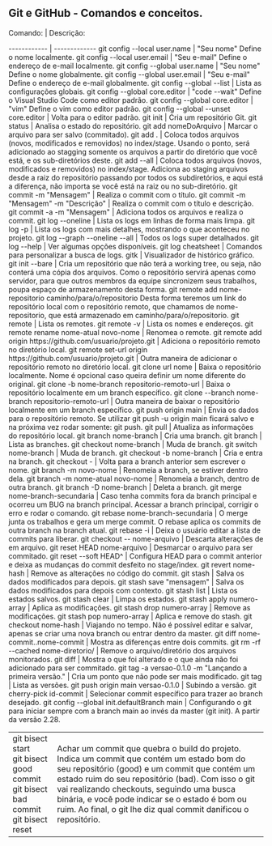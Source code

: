 ## Git e GitHub - Comandos e conceitos.
Comando: |	Descrição:
<table>
------------ | -------------
git config --local user.name | "Seu nome"	Define o nome localmente.
git config --local user.email | "Seu e-mail"	Define o endereço de e-mail localmente.
git config --global user.name | "Seu nome"	Define o nome globalmente.
git config --global user.email | "Seu e-mail"	Define o endereço de e-mail globalmente.
git config --global --list |	Lista as configurações globais.
git config --global core.editor | "code --wait"	Define o Visual Studio Code como editor padrão.
git config --global core.editor | "vim"	Define o vim como editor padrão.
git config --global --unset core.editor |	Volta para o editor padrão.
git init |	Cria um repositório Git.
git status |	Analisa o estado do repositório.
git add nomeDoArquivo |	Marcar o arquivo para ser salvo (commitado).
git add . |	Coloca todos arquivos (novos, modificados e removidos) no index/stage. Usando o ponto, será adicionado ao stagging somente os arquivos a partir do diretório que você está, e os sub-diretórios deste.
git add --all |	Coloca todos arquivos (novos, modificados e removidos) no index/stage. Adiciona ao staging arquivos desde a raiz do repositório passando por todos os subdiretórios, e aqui está a diferença, não importa se você está na raiz ou no sub-diretório.
git commit -m "Mensagem" |	Realiza o commit com o título.
git commit -m "Mensagem" -m "Descrição" |	Realiza o commit com o título e descrição.
git commit -a -m "Mensagem" |	Adiciona todos os arquivos e realiza o commit.
git log --oneline |	Lista os logs em linhas de forma mais limpa.
git log -p |	Lista os logs com mais detalhes, mostrando o que aconteceu no projeto.
git log --graph --oneline --all |	Todos os logs super detalhados.
git log --help |	Ver algumas opções disponíveis.
git log cheatsheet |	Comandos para personalizar a busca de logs.
gitk |	Visualizador de histórico gráfico.
git init --bare |	Cria um repositório que não terá a working tree, ou seja, não conterá uma cópia dos arquivos. Como o repositório servirá apenas como servidor, para que outros membros da equipe sincronizem seus trabalhos, poupa espaço de armazenamento desta forma.
git remote add nome-repositorio caminho/para/o/repositorio	Desta forma teremos um link do repositório local com o repositório remoto, que chamamos de nome-repositorio, que está armazenado em caminho/para/o/repositorio.
git remote |	Lista os remotes.
git remote -v |	Lista os nomes e endereços.
git remote rename nome-atual novo-nome |	Renomea o remote.
git remote add origin https://github.com/usuario/projeto.git |	Adiciona o repositório remoto no diretório local.
git remote set-url origin https://github.com/usuario/projeto.git |	Outra maneira de adicionar o repositório remoto no diretório local.
git clone url nome |	Baixa o repositório localmente. Nome é opcional caso queira definir um nome diferente do original.
git clone -b nome-branch repositorio-remoto-url |	Baixa o repositório localmente em um branch específico.
git clone --branch nome-branch repositorio-remoto-url |	Outra maneira de baixar o repositório localmente em um branch específico.
git push origin main |	Envia os dados para o repositório remoto. Se utilizar git push -u origin main ficará salvo e na próxima vez rodar somente: git push.
git pull |	Atualiza as informações do repositório local.
git branch nome-branch |	Cria uma branch.
git branch |	Lista as branches.
git checkout nome-branch |	Muda de branch.
git switch nome-branch |	Muda de branch.
git checkout -b nome-branch |	Cria e entra na branch.
git checkout - |	Volta para a branch anterior sem escrever o nome.
git branch -m novo-nome |	Renomeia a branch, se estiver dentro dela.
git branch -m nome-atual novo-nome |	Renomeia a branch, dentro de outra branch.
git branch -D nome-branch |	Deleta a branch.
git merge nome-branch-secundaria |	Caso tenha commits fora da branch principal e ocorreu um BUG na branch principal. Acessar a branch principal, corrigir o erro e rodar o comando.
git rebase nome-branch-secundaria |	O merge junta os trabalhos e gera um merge commit. O rebase aplica os commits de outra branch na branch atual.
git rebase -i |	Deixa o usuário editar a lista de commits para liberar.
git checkout -- nome-arquivo |	Descarta alterações de em arquivo.
git reset HEAD nome-arquivo |	Desmarcar o arquivo para ser commitado.
git reset --soft HEAD^ |	Configura HEAD para o commit anterior e deixa as mudanças do commit desfeito no stage/index.
git revert nome-hash |	Remove as alterações no código do commit.
git stash |	Salva os dados modificados para depois.
git stash save "mensagem" |	Salva os dados modificados para depois com contexto.
git stash list |	Lista os estados salvos.
git stash clear |	Limpa os estados.
git stash apply numero-array |	Aplica as modificações.
git stash drop numero-array |	Remove as modificações.
git stash pop numero-array |	Aplica e remove do stash.
git checkout nome-hash |	Viajando no tempo. Não é possível editar e salvar, apenas se criar uma nova branch ou entrar dentro da master.
git diff nome-commit..nome-commit |	Mostra as diferenças entre dois commits.
git rm -rf --cached nome-diretorio/ |	Remove o arquivo/diretório dos arquivos monitorados.
git diff |	Mostra o que foi alterado e o que ainda não foi adicionado para ser commitado.
git tag -a versao-0.1.0 -m "Lançando a primeira versão." |	Cria um ponto que não pode ser mais modificado.
git tag |	Lista as versões.
git push origin main versao-0.1.0 |	Subindo a versão.
git cherry-pick id-commit |	Selecionar commit específico para trazer ao branch desejado.
 <tr>
    <td>
      git bisect start<br>
      git bisect good commit<br>
      git bisect bad commit<br>
      git bisect reset
    </td>
    <td>
      Achar um commit que quebra o build do projeto. <br>Indica um commit que contém um estado bom do seu repositório (good) e um commit que contém um estado ruim do seu repositório (bad). Com isso o git vai realizando checkouts, seguindo uma busca binária, e você pode indicar se o estado é bom ou ruim. Ao final, o git lhe diz qual commit danificou o repositório.
    </td>
  </tr>
git config --global init.defaultBranch main |	Configurando o git para iniciar sempre com a branch main ao invés da master (git init). A partir da versão 2.28.

</table>
